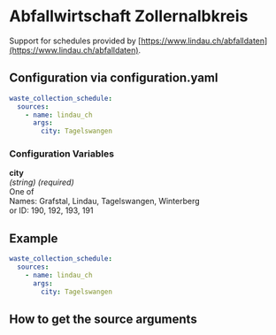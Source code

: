 # Abfallwirtschaft Zollernalbkreis

Support for schedules provided by [https://www.lindau.ch/abfalldaten](https://www.lindau.ch/abfalldaten).



## Configuration via configuration.yaml

```yaml
waste_collection_schedule:
  sources:
    - name: lindau_ch
      args:
        city: Tagelswangen

```

### Configuration Variables

**city**<br>
*(string) (required)* <br>
One of <br>
Names: Grafstal, Lindau, Tagelswangen, Winterberg <br>
or ID: 190, 192, 193, 191


## Example

```yaml
waste_collection_schedule:
  sources:
    - name: lindau_ch
      args:
        city: Tagelswangen

```

## How to get the source arguments




